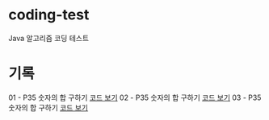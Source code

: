 # coding-test
Java 알고리즘 코딩 테스트

# 기록
01 - P35 숫자의 합 구하기 [코드 보기](https://github.com/owencity/coding-test/blob/main/src/P11720SumNumber.java)
02 - P35 숫자의 합 구하기 [코드 보기](https://github.com/owencity/coding-test/blob/main/src/P11720SumNumber.java)
03 - P35 숫자의 합 구하기 [코드 보기](https://github.com/owencity/coding-test/blob/main/src/P11720SumNumber.java)
